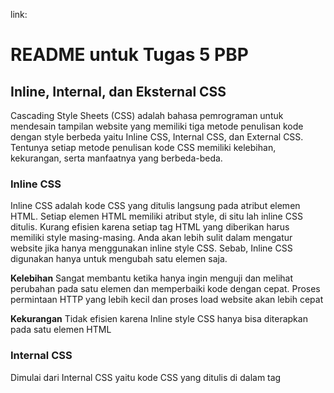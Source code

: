link:


# README untuk Tugas 5 PBP

## Inline, Internal, dan Eksternal CSS


Cascading Style Sheets (CSS) adalah bahasa pemrograman untuk mendesain tampilan website yang memiliki tiga metode penulisan kode dengan style berbeda yaitu Inline CSS, Internal CSS, dan External CSS. Tentunya setiap metode penulisan kode CSS memiliki kelebihan, kekurangan, serta manfaatnya yang berbeda-beda.


### Inline CSS
Inline CSS adalah kode CSS yang ditulis langsung pada atribut elemen HTML. Setiap elemen HTML memiliki atribut style, di situ lah inline CSS ditulis. Kurang efisien karena setiap tag HTML yang diberikan harus memiliki style masing-masing. Anda akan lebih sulit dalam mengatur website jika hanya menggunakan inline style CSS. Sebab, Inline CSS digunakan hanya untuk mengubah satu elemen saja.


**Kelebihan**
Sangat membantu ketika hanya ingin menguji dan melihat perubahan pada satu elemen dan memperbaiki kode dengan cepat.
Proses permintaan HTTP yang lebih kecil dan proses load website akan lebih cepat


**Kekurangan**
Tidak efisien karena Inline style CSS hanya bisa diterapkan pada satu elemen HTML
 
 
 
 
### Internal CSS
Dimulai dari Internal CSS yaitu kode CSS yang ditulis di dalam tag <style> dan kode HTML dituliskan di bagian atas (header) file HTML. Internal CSS dapat digunakan untuk membuat tampilan pada satu halaman website dan tidak digunakan pada halaman website yang lain.
Internal CSS biasa dipakai untuk membuat halaman web dengan tampilan yang berbeda. Dengan kata lain, Internal CSS ini bisa dipakai untuk menciptakan tampilan yang unik, pada setiap halaman website.
  
  
**Kelebihan**
Perubahan pada Internal CSS hanya berlaku pada satu halaman saja sehingga tidak perlu melakukan upload beberapa file karena HTML dan CSS berada dalam satu file.
Class dan ID bisa digunakan oleh internal stylesheet.
 
  
**Kekurangan**
Tidak efisien apabila ingin menggunakan CSS yang sama dalam beberapa file.
Membuat performa website lebih lemot karena CSS yang berbeda-beda akan mengakibatkan loading ulang setiap kali ganti halaman website. 
  
  
### Ekstrnal CSS
Eksternal CSS adalah kode CSS yang ditulis terpisah dengan kode HTML Eksternal CSS ditulis di sebuah file khusus yang berekstensi .css. File eksternal CSS biasanya diletakkan setelah bagian <head> pada halaman.Lebih sederhana dan simpel daripada menambahkan kode CSS di setiap elemen HTML yang ingin diatur tampilannya.
  
  
**Kelebihan**
Ukuran file HTML akan menjadi lebih kecil dan struktur dari kode HTML jadi lebih rapi.
Loading website menjadi lebih cepat.
File CSS dapat digunakan di beberapa halaman website sekaligus. 
 
**Kekurangan**
Halaman akan menjadi berantakan, ketika file CSS gagal dipanggil oleh file HTML. Hal ini terjadi disebabkan karena koneksi internet yang lambat.
 
 
 
 

